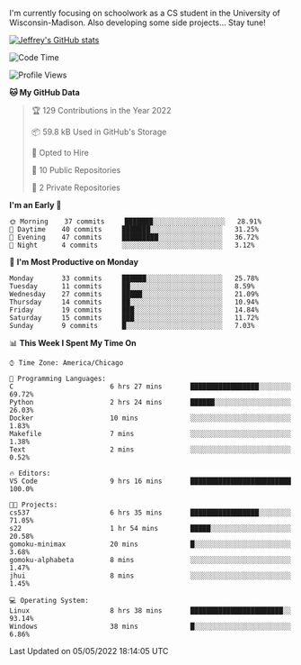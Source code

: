 

I'm currently focusing on schoolwork as a CS student in the University of Wisconsin-Madison.
Also developing some side projects...
Stay tune!

<!-- [![wakatime](https://wakatime.com/badge/user/99a12255-d5fa-4530-a56f-b1f6efe8669d.svg?style=for-the-badge)](https://wakatime.com/@99a12255-d5fa-4530-a56f-b1f6efe8669d) -->

[![Jeffrey's GitHub stats](https://github-readme-stats.vercel.app/api?username=slijeff&count_private=true&show_icons=true)](https://github.com/anuraghazra/github-readme-stats)

<!-- [![Jeffrey's wakatime stats](https://github-readme-stats.vercel.app/api/wakatime?username=slijeff&custom_title=Coding+Time+Last+Week)](https://github.com/slijeff/github-readme-stats) -->

<!-- [![Top Langs](https://github-readme-stats.vercel.app/api/top-langs/?username=slijeff&count_private=true&langs_count=8&hide=javascript&custom_title=Repo+Languages)](https://github.com/anuraghazra/github-readme-stats) -->

<!--START_SECTION:waka-->
![Code Time](http://img.shields.io/badge/Code%20Time-41%20hrs%2029%20mins-blue)

![Profile Views](http://img.shields.io/badge/Profile%20Views-2-blue)

**🐱 My GitHub Data** 

> 🏆 129 Contributions in the Year 2022
 > 
> 📦 59.8 kB Used in GitHub's Storage 
 > 
> 💼 Opted to Hire
 > 
> 📜 10 Public Repositories 
 > 
> 🔑 2 Private Repositories  
 > 
**I'm an Early 🐤** 

```text
🌞 Morning    37 commits     ███████░░░░░░░░░░░░░░░░░░   28.91% 
🌆 Daytime    40 commits     ███████░░░░░░░░░░░░░░░░░░   31.25% 
🌃 Evening    47 commits     █████████░░░░░░░░░░░░░░░░   36.72% 
🌙 Night      4 commits      ░░░░░░░░░░░░░░░░░░░░░░░░░   3.12%

```
📅 **I'm Most Productive on Monday** 

```text
Monday       33 commits     ██████░░░░░░░░░░░░░░░░░░░   25.78% 
Tuesday      11 commits     ██░░░░░░░░░░░░░░░░░░░░░░░   8.59% 
Wednesday    27 commits     █████░░░░░░░░░░░░░░░░░░░░   21.09% 
Thursday     14 commits     ██░░░░░░░░░░░░░░░░░░░░░░░   10.94% 
Friday       19 commits     ███░░░░░░░░░░░░░░░░░░░░░░   14.84% 
Saturday     15 commits     ███░░░░░░░░░░░░░░░░░░░░░░   11.72% 
Sunday       9 commits      █░░░░░░░░░░░░░░░░░░░░░░░░   7.03%

```


📊 **This Week I Spent My Time On** 

```text
⌚︎ Time Zone: America/Chicago

💬 Programming Languages: 
C                        6 hrs 27 mins       █████████████████░░░░░░░░   69.72% 
Python                   2 hrs 24 mins       ██████░░░░░░░░░░░░░░░░░░░   26.03% 
Docker                   10 mins             ░░░░░░░░░░░░░░░░░░░░░░░░░   1.83% 
Makefile                 7 mins              ░░░░░░░░░░░░░░░░░░░░░░░░░   1.38% 
Text                     2 mins              ░░░░░░░░░░░░░░░░░░░░░░░░░   0.52%

🔥 Editors: 
VS Code                  9 hrs 16 mins       █████████████████████████   100.0%

🐱‍💻 Projects: 
cs537                    6 hrs 35 mins       █████████████████░░░░░░░░   71.05% 
s22                      1 hr 54 mins        █████░░░░░░░░░░░░░░░░░░░░   20.58% 
gomoku-minimax           20 mins             █░░░░░░░░░░░░░░░░░░░░░░░░   3.68% 
gomoku-alphabeta         8 mins              ░░░░░░░░░░░░░░░░░░░░░░░░░   1.47% 
jhui                     8 mins              ░░░░░░░░░░░░░░░░░░░░░░░░░   1.45%

💻 Operating System: 
Linux                    8 hrs 38 mins       ███████████████████████░░   93.14% 
Windows                  38 mins             █░░░░░░░░░░░░░░░░░░░░░░░░   6.86%

```


 Last Updated on 05/05/2022 18:14:05 UTC
<!--END_SECTION:waka-->
